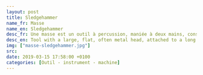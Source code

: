 ```yaml
---
layout: post
title: Sledgehammer
name_fr: Masse
name_en: Sledgehammer
desc_fr: Une masse est un outil à percussion, maniée à deux mains, constituée d'une partie lourde, la tête, de forme parallélépipèdique, souvent métallique et pesant habituellement plus de trois kilogrammes, manipulée par un manche, habituellement d'un mètre de long.
desc_en: Tool with a large, flat, often metal head, attached to a long handle. The shape of its head allows a sledgehammer to apply more force than other hammers of similar size. 
img: ["masse-sledgehammer.jpg"]
src: 
date: 2019-03-15 17:58:00 +0100
categories: [Outil - instrument - machine]
---
```

